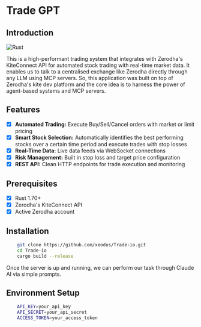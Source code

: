 # Trade GPT

## Introduction

![Rust](https://img.shields.io/badge/Rust-006845?style=flat&logo=rust&logoColor=white&labelColor=333333)

This is a high-performant trading system that integrates with Zerodha's KiteConnect API for automated stock trading with real-time market data. It enables us to talk to a centralised exchange like Zerodha directly through any LLM using MCP servers. So, this application was built on top of Zerodha's kite dev platform and the core idea is to harness the power of agent-based systems and MCP servers.

## Features

- [x] **Automated Trading:** Execute Buy/Sell/Cancel orders with market or limit pricing
- [x] **Smart Stock Selection:** Automatically identifies the best performing stocks over a certain time period and execute trades with stop losses
- [x] **Real-Time Data:** Live data feeds via WebSocket connections
- [x] **Risk Management:** Built in stop loss and target price configuration
- [x] **REST API:** Clean HTTP endpoints for trade execution and monitoring

## Prerequisites
- [x] Rust 1.70+
- [x] Zerodha's KiteConnect API
- [X] Active Zerodha account

## Installation

```bash
    git clone https://github.com/xeodus/Trade-io.git
    cd Trade-io
    cargo build --release
```
Once the server is up and running, we can perform our task through Claude AI via simple prompts.
## Environment Setup

```bash
    API_KEY=your_api_key
    API_SECRET=your_api_secret
    ACCESS_TOKEN=your_access_token
```
